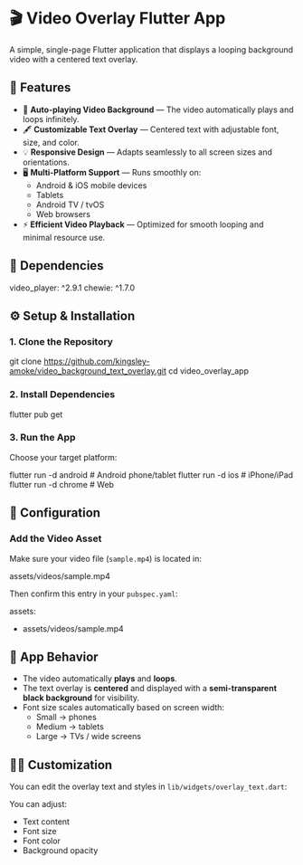# 🎬 Video Overlay Flutter App

A simple, single-page Flutter application that displays a looping background video with a centered text overlay.

## 📱 Features

- 🎥 **Auto-playing Video Background** — The video automatically plays and loops infinitely.
- 🖋 **Customizable Text Overlay** — Centered text with adjustable font, size, and color.
- 💡 **Responsive Design** — Adapts seamlessly to all screen sizes and orientations.
- 🖥 **Multi-Platform Support** — Runs smoothly on:
  - Android & iOS mobile devices
  - Tablets
  - Android TV / tvOS
  - Web browsers
- ⚡ **Efficient Video Playback** — Optimized for smooth looping and minimal resource use.

## 🧰 Dependencies

video_player: ^2.9.1
chewie: ^1.7.0

## ⚙️ Setup & Installation

### 1. Clone the Repository

git clone https://github.com/kingsley-amoke/video_background_text_overlay.git
cd video_overlay_app

### 2. Install Dependencies

flutter pub get

### 3. Run the App

Choose your target platform:

flutter run -d android # Android phone/tablet
flutter run -d ios # iPhone/iPad
flutter run -d chrome # Web

## 🧩 Configuration

### Add the Video Asset

Make sure your video file (`sample.mp4`) is located in:

assets/videos/sample.mp4

Then confirm this entry in your `pubspec.yaml`:

assets:

- assets/videos/sample.mp4

## 🧠 App Behavior

- The video automatically **plays** and **loops**.
- The text overlay is **centered** and displayed with a **semi-transparent black background** for visibility.
- Font size scales automatically based on screen width:
  - Small → phones
  - Medium → tablets
  - Large → TVs / wide screens

## 🧑‍💻 Customization

You can edit the overlay text and styles in `lib/widgets/overlay_text.dart`:

You can adjust:

- Text content
- Font size
- Font color
- Background opacity
